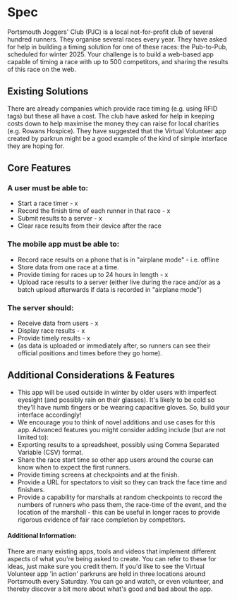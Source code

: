 # Spec
Portsmouth Joggers' Club (PJC) is a local not-for-profit club of several hundred runners. They organise several races every year.  They have asked for help in building a timing solution for one of these races: the  Pub-to-Pub, scheduled for winter 2025. Your challenge is to build a web-based app capable of timing a race with up to 500 competitors, and sharing the results of this race on the web.

## Existing Solutions
There are already companies which provide race timing (e.g. using RFID tags) but these all have a cost. The club have asked for help in keeping costs down to help maximise the money they can raise for local charities (e.g. Rowans Hospice). They have suggested that the Virtual Volunteer app created by parkrun might be a good example of the kind of simple interface they are hoping for.

## Core Features
### A user must be able to:
 * Start a race timer - x
 * Record the finish time of each runner in that race - x
 * Submit results to a server - x
 * Clear race results from their device after the race

### The mobile app must be able to:
 * Record race results on a phone that is in "airplane mode" - i.e. offline
 * Store data from one race at a time.
 * Provide timing for races up to 24 hours in length - x
 * Upload race results to a server (either live during the race and/or as a batch upload afterwards if data is recorded in "airplane mode")

### The server should:
 * Receive data from users - x
 * Display race results - x
 * Provide timely results - x
  * (as data is uploaded or immediately after, so runners can see their official positions and times before they go home).

## Additional Considerations & Features
 * This app will be used outside in winter by older users with imperfect eyesight (and possibly rain on their glasses). It's likely to be cold so they'll have numb fingers or be wearing capacitive gloves. So, build your interface accordingly!
 * We encourage you to think of novel additions and use cases for this app. Advanced features you might consider adding include (but are not limited to):
 * Exporting results to a spreadsheet, possibly using Comma Separated Variable (CSV) format.
 * Share the race start time so other app users around the course can know when to expect the first runners.
 * Provide timing screens at checkpoints and at the finish.
 * Provide a URL for spectators to visit so they can track the face time and finishers.
 * Provide a capability for marshalls at random checkpoints to record the numbers of runners who pass them, the race-time of the event, and the location of the marshall - this can be useful in longer races to provide rigorous evidence of fair race completion by competitors. 

#### Additional Information:
There are many existing apps, tools and videos that implement different aspects of what you're being asked to create. You can refer to these for ideas, just make sure you credit them.
If you'd like to see the Virtual Volunteer app 'in action' parkruns are held in three locations around Portsmouth every Saturday. You can go and watch, or even volunteer, and thereby discover a bit more about what's good and bad about the app.